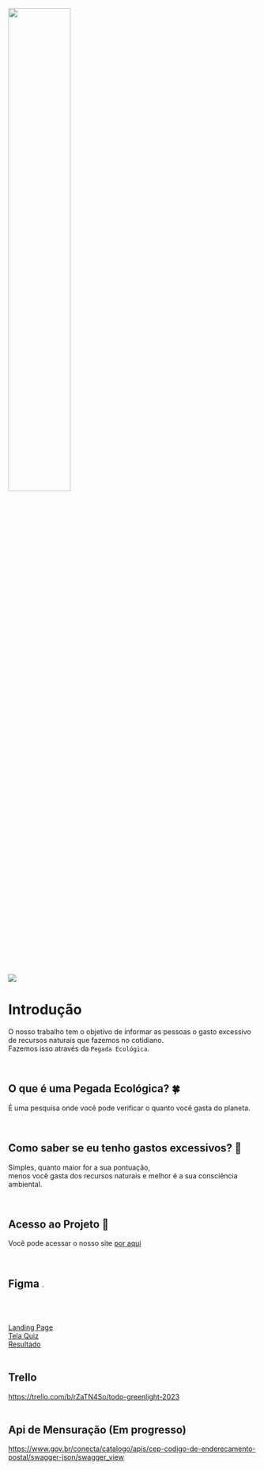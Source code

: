 <img style="height: 50%; width: 50%;" src="https://user-images.githubusercontent.com/82301731/216135751-11173142-9a00-49a2-bac9-455e4873c885.png" />
<br>
<img src= "http://img.shields.io/static/v1?label=STATUS&message=EM%20DESENVOLVIMENTO&color=GREEN&style=for-the-badge"/>


# Introdução
O nosso trabalho tem o objetivo de informar as pessoas o gasto excessivo de recursos naturais que fazemos no cotidiano.<br>
Fazemos isso através da `Pegada Ecológica`. 

<br>


## O que é uma Pegada Ecológica? 🍀
É uma pesquisa onde você pode verificar o quanto você gasta do planeta.

<br>


## Como saber se eu tenho gastos excessivos? :eyes:
Simples, quanto maior for a sua pontuação,<br>menos você gasta dos recursos naturais e melhor é a sua consciência ambiental.

<br>


## Acesso ao Projeto :file_folder:
Você pode acessar o nosso site <a href="https:\\www.greenlight.dev.br" >por aqui</a> 

<br>

## Figma <img style="height: 1.5%; width: 1.5%; right: 4%;" src="https://user-images.githubusercontent.com/82301731/229357812-90dbf2b1-d7e9-4b56-b51e-38980b123f9a.png">

<a href="https://www.figma.com/file/54dewYGjocdFVafZdo2jc4/pegadaecologicadesign2?t=uONlpmsG1vRaZQpU-1">Landing Page</a>
<br>
<a href="https://www.figma.com/file/LsCciXBSi0DoScpJfKoVp5/telaQuiz?t=m7s8e31eRGFU9Vuk-6">Tela Quiz</a>
<br>
<a href="https://www.figma.com/file/se9WVH5Qd3Jrmm5uYTLrqD/telaResultado?t=43FOucxhTTwxQd7s-6">Resultado</a>
<br>
<br>
## Trello
https://trello.com/b/rZaTN4So/todo-greenlight-2023
<br>
<br>
## Api de Mensuração (Em progresso)
https://www.gov.br/conecta/catalogo/apis/cep-codigo-de-enderecamento-postal/swagger-json/swagger_view



